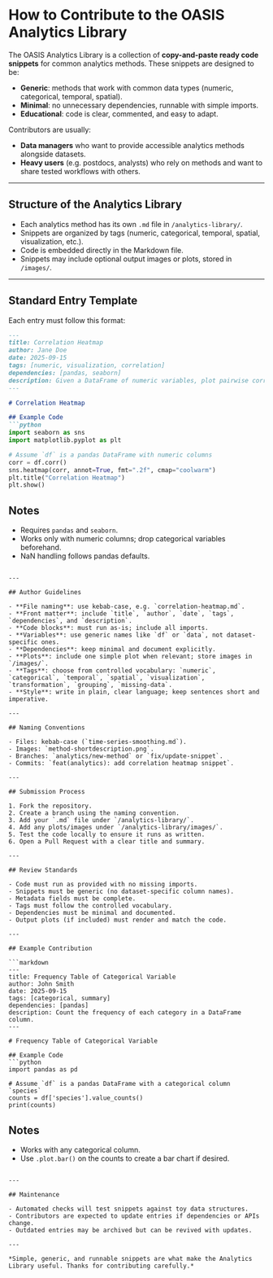 # How to Contribute to the OASIS Analytics Library

The OASIS Analytics Library is a collection of **copy-and-paste ready code snippets** for common analytics methods. These snippets are designed to be:

* **Generic**: methods that work with common data types (numeric, categorical, temporal, spatial).
* **Minimal**: no unnecessary dependencies, runnable with simple imports.
* **Educational**: code is clear, commented, and easy to adapt.

Contributors are usually:

* **Data managers** who want to provide accessible analytics methods alongside datasets.
* **Heavy users** (e.g. postdocs, analysts) who rely on methods and want to share tested workflows with others.

---

## Structure of the Analytics Library

* Each analytics method has its own `.md` file in `/analytics-library/`.
* Snippets are organized by tags (numeric, categorical, temporal, spatial, visualization, etc.).
* Code is embedded directly in the Markdown file.
* Snippets may include optional output images or plots, stored in `/images/`.

---

## Standard Entry Template

Each entry must follow this format:

````markdown
---
title: Correlation Heatmap
author: Jane Doe
date: 2025-09-15
tags: [numeric, visualization, correlation]
dependencies: [pandas, seaborn]
description: Given a DataFrame of numeric variables, plot pairwise correlations as a heatmap.
---

# Correlation Heatmap

## Example Code
```python
import seaborn as sns
import matplotlib.pyplot as plt

# Assume `df` is a pandas DataFrame with numeric columns
corr = df.corr()
sns.heatmap(corr, annot=True, fmt=".2f", cmap="coolwarm")
plt.title("Correlation Heatmap")
plt.show()
````

## Notes

* Requires `pandas` and `seaborn`.
* Works only with numeric columns; drop categorical variables beforehand.
* NaN handling follows pandas defaults.

````

---

## Author Guidelines

- **File naming**: use kebab-case, e.g. `correlation-heatmap.md`.
- **Front matter**: include `title`, `author`, `date`, `tags`, `dependencies`, and `description`.
- **Code blocks**: must run as-is; include all imports.
- **Variables**: use generic names like `df` or `data`, not dataset-specific ones.
- **Dependencies**: keep minimal and document explicitly.
- **Plots**: include one simple plot when relevant; store images in `/images/`.
- **Tags**: choose from controlled vocabulary: `numeric`, `categorical`, `temporal`, `spatial`, `visualization`, `transformation`, `grouping`, `missing-data`.
- **Style**: write in plain, clear language; keep sentences short and imperative.

---

## Naming Conventions

- Files: kebab-case (`time-series-smoothing.md`).
- Images: `method-shortdescription.png`.
- Branches: `analytics/new-method` or `fix/update-snippet`.
- Commits: `feat(analytics): add correlation heatmap snippet`.

---

## Submission Process

1. Fork the repository.
2. Create a branch using the naming convention.
3. Add your `.md` file under `/analytics-library/`.
4. Add any plots/images under `/analytics-library/images/`.
5. Test the code locally to ensure it runs as written.
6. Open a Pull Request with a clear title and summary.

---

## Review Standards

- Code must run as provided with no missing imports.
- Snippets must be generic (no dataset-specific column names).
- Metadata fields must be complete.
- Tags must follow the controlled vocabulary.
- Dependencies must be minimal and documented.
- Output plots (if included) must render and match the code.

---

## Example Contribution

```markdown
---
title: Frequency Table of Categorical Variable
author: John Smith
date: 2025-09-15
tags: [categorical, summary]
dependencies: [pandas]
description: Count the frequency of each category in a DataFrame column.
---

# Frequency Table of Categorical Variable

## Example Code
```python
import pandas as pd

# Assume `df` is a pandas DataFrame with a categorical column `species`
counts = df['species'].value_counts()
print(counts)
````

## Notes

* Works with any categorical column.
* Use `.plot.bar()` on the counts to create a bar chart if desired.

```

---

## Maintenance

- Automated checks will test snippets against toy data structures.
- Contributors are expected to update entries if dependencies or APIs change.
- Outdated entries may be archived but can be revived with updates.

---

*Simple, generic, and runnable snippets are what make the Analytics Library useful. Thanks for contributing carefully.*

```
